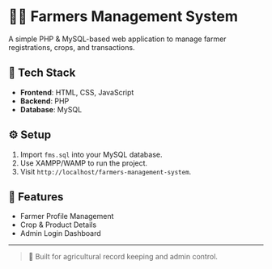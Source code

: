 # 🧑‍🌾 Farmers Management System

A simple PHP & MySQL-based web application to manage farmer registrations, crops, and transactions.

## 🔧 Tech Stack
- **Frontend**: HTML, CSS, JavaScript
- **Backend**: PHP
- **Database**: MySQL

## ⚙️ Setup
1. Import `fms.sql` into your MySQL database.
2. Use XAMPP/WAMP to run the project.
3. Visit `http://localhost/farmers-management-system`.

## 📂 Features
- Farmer Profile Management
- Crop & Product Details
- Admin Login Dashboard

---

> 🚀 Built for agricultural record keeping and admin control.
